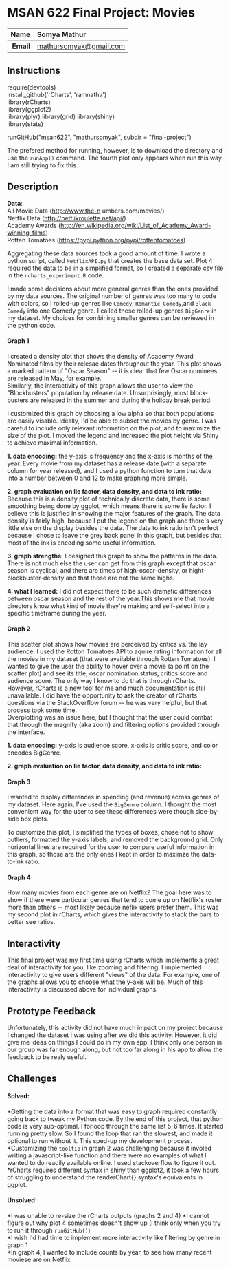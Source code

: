 MSAN 622 Final Project: Movies
==============================

| **Name**  | Somya Mathur |
|----------:|:------------|
| **Email** | mathursomyak@gmail.com |

## Instructions ##
require(devtools)  
install_github('rCharts', 'ramnathv')  
library(rCharts)  
library(ggplot2)   
library(plyr)
library(grid)
library(shiny)  
library(stats)


runGitHub("msan622", "mathursomyak", subdir = "final-project")  

The prefered method for running, however, is to download the directory 
and use the ```runApp()``` command. The fourth plot only appears when run this way.
I am still trying to fix this.

## Description ##

**Data**:  
All Movie Data (http://www.the-n
umbers.com/movies/)  
Netflix Data   (http://netflixroulette.net/api/)  
Academy Awards (http://en.wikipedia.org/wiki/List_of_Academy_Award-winning_films)  
Rotten Tomatoes (https://pypi.python.org/pypi/rottentomatoes)  

Aggregating these data sources took a good amount of time. I wrote a python script, called
```NetflixAPI.py``` that creates the base data set. Plot 4 required the data to be in
a simplified format, so I created a separate csv file in the ```rcharts_experiment.R``` code.  

I made some decisions about more general genres than the ones provided by my data sources. The 
original number of genres was too many to code with colors, so I rolled-up genres like ```Comedy```,
```Romantic Comedy```,and ```Black Comedy``` into one Comedy genre. I called these rolled-up genres
```BigGenre``` in my dataset. My choices for combining smaller genres can be reviewed in the python
code.

#### Graph 1 ####
I created a density plot that shows the density of Academy Award Nominated films
by their relesae dates throughout the year. This plot shows a marked pattern of 
"Oscar Season" -- it is clear that few Oscar nominees are released in May, for example.  
Similarly, the interactivity of this graph allows the user to view the "Blockbusters"
population by release date. Unsurprisingly, most block-busters are released in the summer 
and during the holiday break period.  

I customized this graph by choosing a low alpha so that both populations are easily visable. Ideally, I'd be able to subset the movies by genre. I was careful to include
only relevant information on the plot, and to maximize the size of the plot. I moved the 
legend and increased the plot height via Shiny to achieve maximal information.  

**1. data encoding:** the y-axis is frequency and the x-axis is months of the year. Every movie from my dataset has a release date (with a separate column for year released), and I used a python function to turn that date into a number between 0 and 12 to make graphing more simple.  

**2. graph evaluation on lie factor, data density, and data to ink ratio:** Because this is a density plot of technically discrete data, there is some smoothing being done by ggplot, which means there is some lie factor. I believe this is justified in showing the major features of the graph. The data density is fairly high, because I put the legend on the graph and there's very little else on the display besides the data. The data to ink ratio isn't perfect because I chose to leave the grey back panel in this graph, but besides that, most of the ink is encoding some useful information.  

**3. graph strengths:** I designed this graph to show the patterns in the data. There is not much else the user can get from this graph except that oscar season is cyclical, and there are times of high-oscar-density, or hight-blockbuster-density and that those are not the same highs.  

**4. what I learned:** I did not expect there to be such dramatic differences between oscar season and the rest of the year.This shows me that movie directors know what kind of movie they're making and self-select into a specific timeframe during the year.  


#### Graph 2 ####
This scatter plot shows how movies are perceived by critics vs. the lay audience. I used
the Rotton Tomatoes API to aquire rating information for all the movies in my dataset 
(that were available through Rotten Tomatoes). I wanted to give the user the ability to hover over a movie (a point on the scatter plot) and see its title, oscar nomination status, critics score and audience score. The only way I know to do that is through rCharts. However, rCharts is a new tool for me and much documentation is still unavailable. I did have the opportunity to ask the creator of rCharts questions via the StackOverflow forum -- he was very helpful, but that process took some time.  
Overplotting was an issue here, but I thought that the user could combat that through the
magnify (aka zoom) and filtering options provided through the interface.  

**1. data encoding:** y-axis is audience score, x-axis is critic score, and color encodes BigGenre.  

**2. graph evaluation on lie factor, data density, and data to ink ratio:**

#### Graph 3 ####
I wanted to display differences in spending (and revenue) across genres of my dataset. Here again, I've used the ```BigGenre``` column. I thought the most convenient way for the user to see these
differences were though side-by-side box plots.  

To customize this plot, I simplified the types of boxes, chose not to show outliers, formatted the y-axis labels, and removed the background grid. Only horizontal lines are required for the user to compare useful information in this graph, so those are the only ones I kept in order to maximze the data-to-ink ratio.

#### Graph 4 ####
How many movies from each genre are on Netflix? The goal here was to show if there were particular genres that tend to come up on Netflix's roster more than others -- most likely because neflix users prefer them. This was my second plot in rCharts, which gives the interactivity to stack the bars to better see ratios.  

## Interactivity ##
This final project was my first time using rCharts which implements a great deal of interactivity for you, like zooming and filtering. I implemented interactivity to give users different "views" of the data. For example, one of the graphs allows you to choose what the y-axis will be. Much of this interactivity is discussed above for individual graphs.  

## Prototype Feedback ##
Unfortunately, this activity did not have much impact on my project because I changed the dataset I was using after we did this activity. However, it did give me ideas on things I could do in my own app. I think only one person in our group was far enough along, but not too far along in his app to allow the feedback to be realy useful.  

## Challenges ##
#### Solved: ####
*Getting the data into a format that was easy to graph required constantly going back to tweak my Python code. By the end of this project, that python code is very sub-optimal. I forloop through the same list 5-6 times. It started running pretty slow. So I found the loop that ran the slowest, and made it optional to run without it. This sped-up my development process.  
*Customizing the ```tooltip``` in graph 2 was challenging because it involed writing a javascript-like function and there were no examples of what I wanted to do readily available online. I used stackoverflow to figure it out.  
*rCharts requires different syntax in shiny than ggplot2, it took a few hours of struggling to understand the renderChart{} syntax's equivalents in ggplot.  
#### Unsolved: ####
*I was unable to re-size the rCharts outputs (graphs 2 and 4)
*I cannot figure out why plot 4 sometimes doesn't show up (I think only when you try to run
it through ```runGitHub()```)  
*I wish I'd had time to implement more interactivity like filtering by genre in graph 1  
*In graph 4, I wanted to include counts by year, to see how many recent moviese are on Netflix